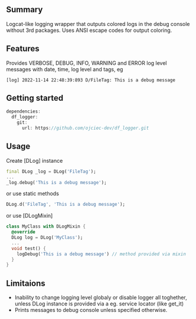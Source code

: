 ## Summary

Logcat-like logging wrapper that outputs colored logs in the debug console
without 3rd packages. Uses ANSI escape codes for output coloring.

## Features

Provides VERBOSE, DEBUG, INFO, WARNING and ERROR log level messages with date, time, log level and tags, eg
```
[log] 2022-11-14 22:48:39:893 D/FileTag: This is a debug message
```

## Getting started

```dart
dependencies:
  df_logger:
    git:
      url: https://github.com/ojciec-dev/df_logger.git
```

## Usage

Create [DLog] instance

```dart
final DLog _log = DLog('FileTag');
...
_log.debug('This is a debug message');
```

or use static methods
```dart
DLog.d('FileTag', 'This is a debug message');
```

or use [DLogMixin]
```dart
class MyClass with DLogMixin {
  @override
  DLog log = DLog('MyClass');
  ...
  void test() {
    logDebug('This is a debug message') // method provided via mixin
  }
}
```

## Limitaions

* Inability to change logging level globaly or disable logger all toghether,
  unless DLog instance is provided via a eg. service locator (like get_it)
* Prints messages to debug console unless specified otherwise.


